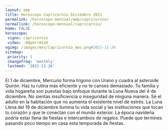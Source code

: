 ```yaml
---
layout: amp
title: Horoscopo Capricornio Diciembre 2021 
permalink: /horoscopo-mensual/amp/capricornio/
normallink: /horoscopo-mensual/capricornio/
home: FALSE
horoscopo:
 signo: capricornio
 video: -DQpmrrAIeU
ogimg: /images/mes/Capricornio_mes.png#2021-11-26
sitemap:
 priority: 1
 changefreq: 'monthly'
 lastmod: '2021-11-26'
---
```



El 1 de diciembre, Mercurio forma trígono con Urano y cuadra al asteroide Quirón. Haz tu rutina más eficiente y no te canses demasiado. Tu familia y vida hogareña son puestas bajo enfoque durante la Luna Nueva del 4 de diciembre. No sientas insuficiencia o inseguridad de ninguna manera. Sé el adulto en la habitación que no aumenta el existente nivel de estrés. La Luna Llena del 19 de diciembre ilumina tu vida social y las instituciones que tocan tu corazón y que te conectan con el mundo exterior. La época navideña podría estar llena de fiestas e intercambios de regalos. Puede que termines pasando poco tiempo en casa esta temporada de fiestas.